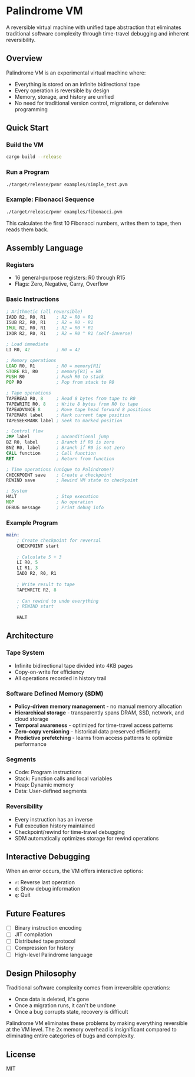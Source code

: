 # Palindrome VM

A reversible virtual machine with unified tape abstraction that eliminates traditional software complexity through time-travel debugging and inherent reversibility.

## Overview

Palindrome VM is an experimental virtual machine where:
- Everything is stored on an infinite bidirectional tape
- Every operation is reversible by design
- Memory, storage, and history are unified
- No need for traditional version control, migrations, or defensive programming

## Quick Start

### Build the VM

```bash
cargo build --release
```

### Run a Program

```bash
./target/release/pvmr examples/simple_test.pvm
```

### Example: Fibonacci Sequence

```bash
./target/release/pvmr examples/fibonacci.pvm
```

This calculates the first 10 Fibonacci numbers, writes them to tape, then reads them back.

## Assembly Language

### Registers
- 16 general-purpose registers: R0 through R15
- Flags: Zero, Negative, Carry, Overflow

### Basic Instructions

```asm
; Arithmetic (all reversible)
IADD R2, R0, R1    ; R2 = R0 + R1
ISUB R2, R0, R1    ; R2 = R0 - R1
IMUL R2, R0, R1    ; R2 = R0 * R1
IXOR R2, R0, R1    ; R2 = R0 ^ R1 (self-inverse)

; Load immediate
LI R0, 42          ; R0 = 42

; Memory operations
LOAD R0, R1        ; R0 = memory[R1]
STORE R1, R0       ; memory[R1] = R0
PUSH R0            ; Push R0 to stack
POP R0             ; Pop from stack to R0

; Tape operations
TAPEREAD R0, 8     ; Read 8 bytes from tape to R0
TAPEWRITE R0, 8    ; Write 8 bytes from R0 to tape
TAPEADVANCE 8      ; Move tape head forward 8 positions
TAPEMARK label     ; Mark current tape position
TAPESEEKMARK label ; Seek to marked position

; Control flow
JMP label          ; Unconditional jump
BZ R0, label       ; Branch if R0 is zero
BNZ R0, label      ; Branch if R0 is not zero
CALL function      ; Call function
RET                ; Return from function

; Time operations (unique to Palindrome!)
CHECKPOINT save    ; Create a checkpoint
REWIND save        ; Rewind VM state to checkpoint

; System
HALT               ; Stop execution
NOP                ; No operation
DEBUG message      ; Print debug info
```

### Example Program

```asm
main:
    ; Create checkpoint for reversal
    CHECKPOINT start
    
    ; Calculate 5 + 3
    LI R0, 5
    LI R1, 3
    IADD R2, R0, R1
    
    ; Write result to tape
    TAPEWRITE R2, 8
    
    ; Can rewind to undo everything
    ; REWIND start
    
    HALT
```

## Architecture

### Tape System
- Infinite bidirectional tape divided into 4KB pages
- Copy-on-write for efficiency
- All operations recorded in history trail

### Software Defined Memory (SDM)
- **Policy-driven memory management** - no manual memory allocation
- **Hierarchical storage** - transparently spans DRAM, SSD, network, and cloud storage
- **Temporal awareness** - optimized for time-travel access patterns
- **Zero-copy versioning** - historical data preserved efficiently
- **Predictive prefetching** - learns from access patterns to optimize performance

### Segments
- Code: Program instructions
- Stack: Function calls and local variables
- Heap: Dynamic memory
- Data: User-defined segments

### Reversibility
- Every instruction has an inverse
- Full execution history maintained
- Checkpoint/rewind for time-travel debugging
- SDM automatically optimizes storage for rewind operations

## Interactive Debugging

When an error occurs, the VM offers interactive options:
- `r`: Reverse last operation
- `d`: Show debug information
- `q`: Quit

## Future Features

- [ ] Binary instruction encoding
- [ ] JIT compilation
- [ ] Distributed tape protocol
- [ ] Compression for history
- [ ] High-level Palindrome language

## Design Philosophy

Traditional software complexity comes from irreversible operations:
- Once data is deleted, it's gone
- Once a migration runs, it can't be undone
- Once a bug corrupts state, recovery is difficult

Palindrome VM eliminates these problems by making everything reversible at the VM level. The 2x memory overhead is insignificant compared to eliminating entire categories of bugs and complexity.

## License

MIT